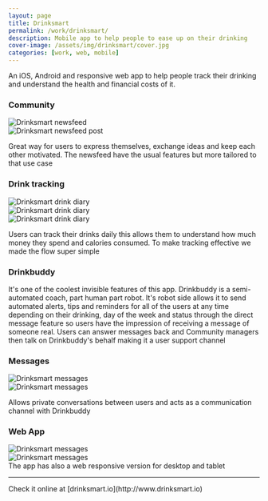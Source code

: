 ```yaml
---
layout: page
title: Drinksmart
permalink: /work/drinksmart/
description: Mobile app to help people to ease up on their drinking
cover-image: /assets/img/drinksmart/cover.jpg
categories: [work, web, mobile]
---
```


An iOS, Android and responsive web app to help people track their drinking and understand the health and financial costs of it.


### Community
<div class="row outline">
  <div class="col-xs-12 col-sm-6">
    <img src="/assets/img/drinksmart/android-newsfeed.png" alt="Drinksmart newsfeed">
  </div>
  <div class="col-xs-12 col-sm-6">
    <img src="/assets/img/drinksmart/android-newsfeed-post.png" alt="Drinksmart newsfeed post">
  </div>
</div>

Great way for users to express themselves, exchange ideas and keep each other motivated. The newsfeed have the usual features but more tailored to that use case  

### Drink tracking
<div class="row outline">
  <div class="col-xs-12 col-sm-4">
    <img src="/assets/img/drinksmart/android-drink-diary.png" alt="Drinksmart drink diary">
  </div>
  <div class="col-xs-12 col-sm-4">
    <img src="/assets/img/drinksmart/drink-diary-empty.png" alt="Drinksmart drink diary">
  </div>
  <div class="col-xs-12 col-sm-4">
    <img src="/assets/img/drinksmart/android-drink-diary-add.png" alt="Drinksmart drink diary">
  </div>
</div>

Users can track their drinks daily this allows them to understand how much money they spend and calories consumed. To make tracking effective we made the flow super simple

### Drinkbuddy
It's one of the coolest invisible features of this app. Drinkbuddy is a semi-automated coach, part human part robot. It's robot side allows it to send automated alerts, tips and reminders for all of the users at any time depending on their drinking, day of the week and status through the direct message feature so users have the impression of receiving a message of someone real. Users can answer messages back and Community managers then talk on Drinkbuddy's behalf making it a user support channel

### Messages

<div class="row outline">
  <div class="col-xs-12 col-sm-6">
    <img src="/assets/img/drinksmart/android-messages-main.png" alt="Drinksmart messages">
  </div>
  <div class="col-xs-12 col-sm-6">
    <img src="/assets/img/drinksmart/android-messages.png" alt="Drinksmart messages" >
  </div>
</div>

Allows private conversations between users and acts as a communication channel with Drinkbuddy

### Web App
<div class="row outline">
  <div class="col-xs-12 col-sm-6">
    <img src="/assets/img/drinksmart/web-newsfeed.png" alt="Drinksmart messages">
  </div>
  <div class="col-xs-12 col-sm-6">
    <img src="/assets/img/drinksmart/web-drinkdiary.png" alt="Drinksmart messages">
  </div>
</div>
The app has also a web responsive version for desktop and tablet

<hr class="gap">
Check it online at [drinksmart.io](http://www.drinksmart.io)
